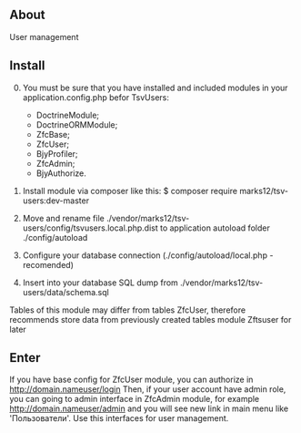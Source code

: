 ## About
User management

## Install 

0. You must be sure that you have installed and included modules in your application.config.php befor TsvUsers:
 
	- DoctrineModule;
	- DoctrineORMModule;
	- ZfcBase;
	- ZfcUser;
	- BjyProfiler;
	- ZfcAdmin;
	- BjyAuthorize.

1. Install module via composer like this: $ composer require marks12/tsv-users:dev-master
2. Move and rename file ./vendor/marks12/tsv-users/config/tsvusers.local.php.dist to application autoload folder ./config/autoload
3. Configure your database connection (./config/autoload/local.php - recomended)
4. Insert into your database SQL dump from ./vendor/marks12/tsv-users/data/schema.sql

Tables of this module may differ from tables ZfcUser, therefore recommends store data from previously created tables module Zftsuser for later
 
## Enter
If you have base config for ZfcUser module, you can authorize in http://domain.nameuser/login
Then, if your user account have admin role, you can going to admin interface in ZfcAdmin module, for example http://domain.nameuser/admin and you will see 
new link in main menu like 'Пользователи'. Use this interfaces for user management.

